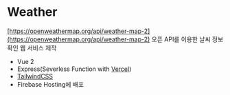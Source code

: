# Weather

[https://openweathermap.org/api/weather-map-2](https://openweathermap.org/api/weather-map-2) 오픈 API를 이용한 날씨 정보 확인 웹 서비스 제작

- Vue 2
- Express(Severless Function with [Vercel](https://vercel.com/))
- [TailwindCSS](https://tailwindcss.com/)
- Firebase Hosting에 배포
